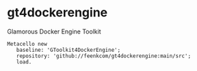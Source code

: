# gt4dockerengine
Glamorous Docker Engine Toolkit

```
Metacello new
   baseline: 'GToolkit4DockerEngine';
   repository: 'github://feenkcom/gt4dockerengine:main/src';
   load.
```
